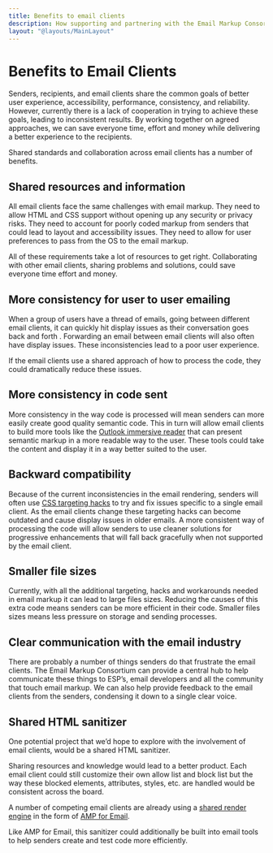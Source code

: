 ```yaml
---
title: Benefits to email clients
description: How supporting and partnering with the Email Markup Consortium benefits email clients
layout: "@layouts/MainLayout"
---
```


# Benefits to Email Clients

Senders, recipients, and email clients share the common goals of better user experience, accessibility, performance, consistency, and reliability. However, currently there is a lack of cooperation in trying to achieve these goals, leading to inconsistent results. By working together on agreed approaches, we can save everyone time, effort and money while delivering a better experience to the recipients.

Shared standards and collaboration across email clients has a number of benefits.

## Shared resources and information

All email clients face the same challenges with email markup.  They need to allow HTML and CSS support without opening up any security or privacy risks. They need to account for poorly coded markup from senders that could lead to layout and accessibility issues. They need to allow for user preferences to pass from the OS to the email markup.

All of these requirements take a lot of resources to get right.  Collaborating with other email clients, sharing problems and solutions, could save everyone time effort and money.

## More consistency for user to user emailing

When a group of users have a thread of emails, going between different email clients, it can quickly hit display issues as their conversation goes back and forth . Forwarding an email between email clients will also often have display issues.  These inconsistencies lead to a poor user experience.

If the email clients use a shared approach of how to process the code, they could dramatically reduce these issues.

## More consistency in code sent

More consistency in the way code is processed will mean senders can more easily create good quality semantic code. This in turn will allow email clients to build more tools like the [Outlook immersive reader](https://support.microsoft.com/en-us/topic/open-immersive-reader-for-outlook-9249595c-4b9d-4f27-9f59-bc590a6152da) that can present semantic markup in a more readable way to the user. These tools could take the content and display it in a way better suited to the user.

## Backward compatibility

Because of the current inconsistencies in the email rendering, senders will often use [CSS targeting hacks](https://howtotarget.email/) to try and fix issues specific to a single email client.  As the email clients change these targeting hacks can become outdated and cause display issues in older emails. A more consistent way of processing the code will allow senders to use cleaner solutions for progressive enhancements that will fall back gracefully when not supported by the email client.

## Smaller file sizes

Currently, with all the additional targeting, hacks and workarounds needed in email markup it can lead to large files sizes.  Reducing the causes of this extra code means senders can be more efficient in their code. Smaller files sizes means less pressure on storage and sending processes.

## Clear communication with the email industry
There are probably a number of things senders do that frustrate the email clients. The Email Markup Consortium can provide a central hub to help communicate these things to ESP’s, email developers and all the community that touch email markup.  We can also help provide feedback to the email clients from the senders, condensing it down to a single clear voice.


## Shared HTML sanitizer 

One potential project that we’d hope to explore with the involvement of email clients, would be a shared HTML sanitizer.

Sharing resources and knowledge would lead to a better product.  Each email client could still customize their own allow list and block list but the way these blocked elements, attributes, styles, etc. are handled would be consistent across the board.

A number of competing email clients are already using a [shared render engine](https://amp.dev/documentation/guides-and-tutorials/contribute/email-viewer/?format=email) in the form of [AMP for Email](https://amp.dev/about/email/). 

Like AMP for Email, this sanitizer could additionally be built into email tools to help senders create and test code more efficiently. 


<!-- Prevent CSS fingerprinting
Currently, it’s easy to track which email client a recipient is using by focusing on the quirks of the markup. Is this a privacy concern?  -->